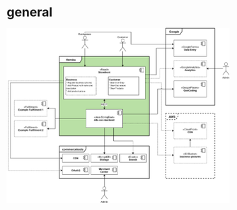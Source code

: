 # general

![Architecture Overview](https://raw.githubusercontent.com/smallbusinesshero/documentation/master/wirvsvirus-overview.png)
